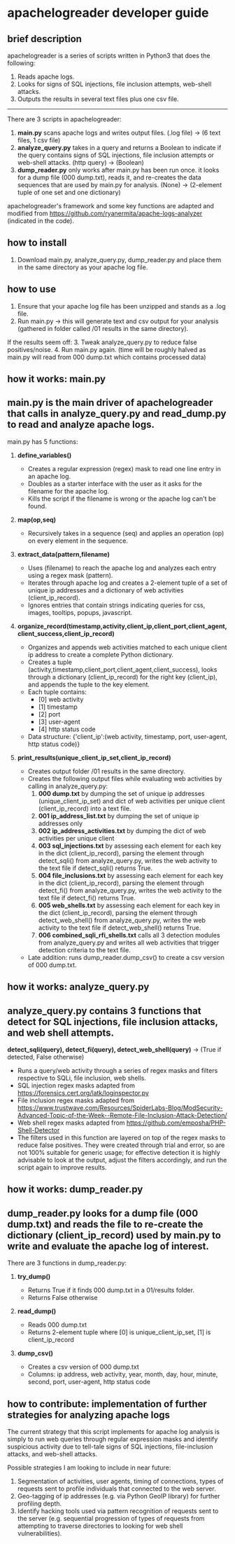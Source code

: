 apachelogreader developer guide
===============================

brief description
-----------------
apachelogreader is a series of scripts written in Python3 that does the following:
1. Reads apache logs.
2. Looks for signs of SQL injections, file inclusion attempts, web-shell attacks.
3. Outputs the results in several text files plus one csv file.
---------------- 
There are 3 scripts in apachelogreader:
1. **main.py** scans apache logs and writes output files. (.log file) -> (6 text files, 1 csv file)
2. **analyze_query.py** takes in a query and returns a Boolean to indicate if the query contains signs of SQL injections, file inclusion attempts or web-shell attacks. (http query) -> (Boolean)
3. **dump_reader.py** only works after main.py has been run once. it looks for a dump file (000 dump.txt), reads it, and re-creates the data sequences that are used by main.py for analysis. (None) -> (2-element tuple of one set and one dictionary)

apachelogreader's framework and some key functions are adapted and modified from https://github.com/ryanermita/apache-logs-analyzer (indicated in the code).

how to install
--------------
1. Download main.py, analyze_query.py, dump_reader.py and place them in the same directory as your apache log file.

how to use
----------
1. Ensure that your apache log file has been unzipped and stands as a .log file.
2. Run main.py -> this will generate text and csv output for your analysis (gathered in folder called /01 results in the same directory).

If the results seem off:
3. Tweak analyze_query.py to reduce false positives/noise.
4. Run main.py again. (time will be roughly halved as main.py will read from 000 dump.txt which contains processed data)

how it works: main.py
--------------------------------------
main.py is the main driver of apachelogreader that calls in analyze_query.py and read_dump.py to read and analyze apache logs.
---------------
main.py has 5 functions:
1. **define_variables()**
    - Creates a regular expression (regex) mask to read one line entry in an apache log. 
    - Doubles as a starter interface with the user as it asks for the filename for the apache log.
    - Kills the script if the filename is wrong or the apache log can't be found.

2. **map(op,seq)**
    - Recursively takes in a sequence (seq) and applies an operation (op) on every element in the sequence.

3. **extract_data(pattern,filename)**
    - Uses (filename) to reach the apache log and analyzes each entry using a regex mask (pattern).
    - Iterates through apache log and creates a 2-element tuple of a set of unique ip addresses and a dictionary of web activities (client_ip_record).
    - Ignores entries that contain strings indicating queries for css, images, tooltips, popups, javascript.
  
4. **organize_record(timestamp,activity,client_ip,client_port,client_agent,client_success,client_ip_record)**
    - Organizes and appends web activities matched to each unique client ip address to create a complete Python dictionary.
    - Creates a tuple (activity,timestamp,client_port,client_agent,client_success), looks through a dictionary (client_ip_record) for the right key (client_ip), and appends the tuple to the key element.
    - Each tuple contains:
        - [0] web activity
        - [1] timestamp
        - [2] port
        - [3] user-agent
        - [4] http status code
    - Data structure: {'client_ip':(web activity, timestamp, port, user-agent, http status code)}
  
5. **print_results(unique_client_ip_set,client_ip_record)**
    - Creates output folder /01 results in the same directory.
    - Creates the following output files while evaluating web activities by calling in analyze_query.py:
      1. **000 dump.txt** by dumping the set of unique ip addresses (unique_client_ip_set) and dict of web activities per unique client (client_ip_record) into a text file.
      2. **001 ip_address_list.txt** by dumping the set of unique ip addresses only
      3. **002 ip_address_activities.txt** by dumping the dict of web activities per unique client
      4. **003 sql_injections.txt** by assessing each element for each key in the dict (client_ip_record), parsing the element through detect_sqli() from analyze_query.py, writes the web activity to the text file if detect_sqli() returns True.
      5. **004 file_inclusions.txt** by assessing each element for each key in the dict (client_ip_record), parsing the element through detect_fi() from analyze_query.py, writes the web activity to the text file if detect_fi() returns True.
      6. **005 web_shells.txt** by assessing each element for each key in the dict (client_ip_record), parsing the element through detect_web_shell() from analyze_query.py, writes the web activity to the text file if detect_web_shell() returns True.
      7. **006 combined_sqli_rfi_shells.txt** calls all 3 detection modules from analyze_query.py and writes all web activities that trigger detection criteria to the text file.
     - Late addition: runs dump_reader.dump_csv() to create a csv version of 000 dump.txt.


how it works: analyze_query.py
------------------------------
analyze_query.py contains 3 functions that detect for SQL injections, file inclusion attacks, and web shell attempts.
--------------
**detect_sqli(query), detect_fi(query), detect_web_shell(query)** -> (True if detected, False otherwise)
   - Runs a query/web activity through a series of regex masks and filters respective to SQLi, file inclusion, web shells.
   - SQL injection regex masks adapted from https://forensics.cert.org/latk/loginspector.py
   - File inclusion regex masks adapted from https://www.trustwave.com/Resources/SpiderLabs-Blog/ModSecurity-Advanced-Topic-of-the-Week--Remote-File-Inclusion-Attack-Detection/
   - Web shell regex masks adapted from https://github.com/emposha/PHP-Shell-Detector 
   - The filters used in this function are layered on top of the regex masks to reduce false positives. They were created through trial and error, so are not 100% suitable for generic usage; for effective detection it is highly advisable to look at the output, adjust the filters accordingly, and run the script again to improve results.


how it works: dump_reader.py
----------------------------
dump_reader.py looks for a dump file (000 dump.txt) and reads the file to re-create the dictionary (client_ip_record) used by main.py to write and evaluate the apache log of interest.
------------
There are 3 functions in dump_reader.py:
1. **try_dump()**
    - Returns True if it finds 000 dump.txt in a 01/results folder.
    - Returns False otherwise
  
2. **read_dump()**
    - Reads 000 dump.txt
    - Returns 2-element tuple where [0] is unique_client_ip_set, [1] is client_ip_record
  
3. **dump_csv()**
    - Creates a csv version of 000 dump.txt
    - Columns: ip address, web activity, year, month, day, hour, minute, second, port, user-agent, http status code
    
how to contribute: implementation of further strategies for analyzing apache logs
------------
The current strategy that this script implements for apache log analysis is simply to run web queries through regular expression masks and identify suspicious activity due to tell-tale signs of SQL injections, file-inclusion attacks, and web-shell attacks. 

Possible strategies I am looking to include in near future:
1. Segmentation of activities, user agents, timing of connections, types of requests sent to profile individuals that connected to the web server.
2. Geo-tagging of ip addresses (e.g. via Python GeoIP library) for further profiling depth.
3. Identify hacking tools used via pattern recognition of requests sent to the server (e.g. sequential progression of types of requests from attempting to traverse directories to looking for web shell vulnerabilities).

